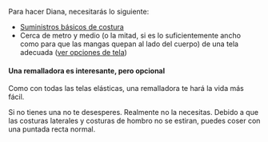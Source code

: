 Para hacer Diana, necesitarás lo siguiente:

*   [Suministros básicos de costura](/docs/sewing/basic-sewing-supplies)
*   Cerca de metro y medio (o la mitad, si es lo suficientemente ancho como para que las mangas quepan al lado del cuerpo) de una tela adecuada ([ver opciones de tela](/docs/patterns/diana/fabric))

<Note>

#### Una remalladora es interesante, pero opcional

Como con todas las telas elásticas, una remalladora te hará la vida más fácil.

Si no tienes una no te desesperes. Realmente no la necesitas.
Debido a que las costuras laterales y costuras de hombro no se estiran, puedes coser con una puntada recta normal.

</Note>
